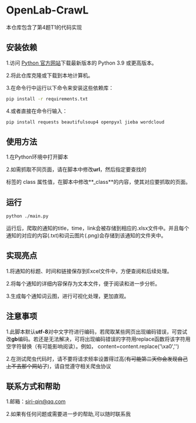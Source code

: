 # OpenLab-CrawL
本仓库包含了第4题T1的代码实现
## 安装依赖

1.访问 [Python 官方网站](https://www.python.org/downloads/?spm=5176.28103460.0.0.40f75d27h7nWlt)下载最新版本的 Python 3.9 或更高版本。

2.将此仓库克隆或下载到本地计算机。

3.在命令行中运行以下命令来安装这些依赖库：
```bash
pip install -r requirements.txt
```
4.或者直接在命令行输入：
```bash
pip install requests beautifulsoup4 openpyxl jieba wordcloud 
```
## 使用方法
1.在Python环境中打开脚本

2.如需抓取不同页面，请在脚本中修改**url**，然后指定要查找的 <div> 标签的 class 属性值，在脚本中修改**_class**的内容，使其对应要抓取的页面。


## 运行

```bash
python ./main.py
```

运行后，爬取的通知的title，time，link会被存储到相应的.xlsx文件中。并且每个通知的对应的内容(.txt)和词云图片(.png)会存储到该通知的文件夹中。

## 实现亮点

1.将通知的标题、时间和链接保存到Excel文件中，方便查阅和后续处理。

2.将每个通知的详细内容保存为文本文件，便于阅读和进一步分析。

3.生成每个通知词云图，进行可视化处理，更加直观。

## 注意事项
1.此脚本默认**utf-8**对中文字符进行编码，若爬取某些网页出现编码错误，可尝试改**gb**编码。若还是无法解决，可将出现编码错误的字符用replace函数将该字符用空字符替换（有可能影响阅读）。例如，
content=content.replace('\xa0','')

2.在测试爬虫代码时，请不要将请求频率设置得过高(~~有可能第二天你会发现自己上不去那个网站了~~)，请自觉遵守相关爬虫协议

## 联系方式和帮助
1.邮箱：siri-qin@qq.com

2.如果有任何问题或需要进一步的帮助,可以随时联系我